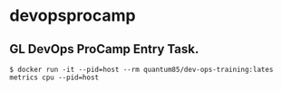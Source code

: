 # devopsprocamp
## GL DevOps ProCamp  Entry Task.


```shell
$ docker run -it --pid=host --rm quantum85/dev-ops-training:lates metrics cpu --pid=host
```
